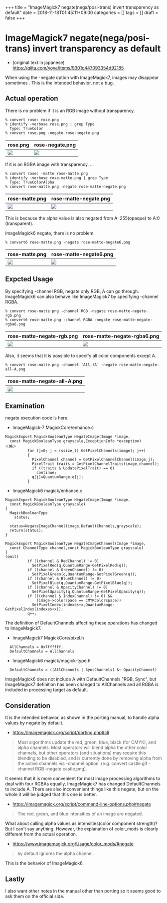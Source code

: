 +++
title = "ImageMagick7 negate(nega/posi-trans) invert transparency as default"
date = 2018-11-18T01:45:11+09:00
categories = []
tags = []
draft = false
+++

# ImageMagick7 negate(nega/posi-trans) invert transparency as default

- (original text in japanese) https://qiita.com/yoya/items/9301c447093354d92185

When using the -negate option with ImageMagick7, images may disappear sometimes
.
This is the intended behavior, not a bug.

## Actual operation

There is no problem if it is an RGB image without transparency.

```
% convert rose: rose.png
% identify -verbose rose.png | grep Type
  Type: TrueColor
% convert rose.png -negate rose-negate.png
```
|rose.png | rose-negate.png|
|---|---|
| <img src="../rose.png" /> |<img src="../rose-negate.png" /> |

If it is an RGBA image with transparency, ...

```
% convert rose: -matte rose-matte.png
% identify -verbose rose-matte.png | grep Type
  Type: TrueColorAlpha
% convert rose-matte.png -negate rose-matte-negate.png
```
|rose-matte.png | rose-matte-negate.png|
|---|---|
| <img src="../rose-matte.png" /> |<img src="../rose-matte-negate.png" /> |

This is because the alpha value is also negated from A: 255(opaque) to A:0 (transparent).

ImageMagick6 negate, there is no problem.

```
% convert6 rose-matte.png -negate rose-matte-negate6.png
```
|rose-matte.png | rose-matte-negate6.png|
|---|---|
| <img src="../rose-matte.png" /> |<img src="../rose-matte-negate6.png" /> |

## Expcted Usage

By specifying -channel RGB, negate only RGB, A can go through.
ImageMagick6 can also behave like ImageMagick7 by specifying -channel RGBA.

```
% convert rose-matte.png -channel RGB -negate rose-matte-negate-rgb.png
% convert6 rose-matte.png -channel RGBA -negate rose-matte-negate-rgba6.png
```

|rose-matte-negate-rgb.png|rose-matte-negate-rgba6.png|
|---|---|
| <img src="../rose-matte-negate-rgb.png" /> |<img src="../rose-matte-negate-rgba6.png" /> |

Also, it seems that it is possible to specify all color components except A.

```
% convert rose-matte.png -channel 'All,!A' -negate rose-matte-negate-all-A.png
```

|rose-matte-negate-all-A.png|
|---|
| <img src="../rose-matte-negate-all-A.png" /> |

## Examination

negate execution code is here.

- ImageMagick-7 MagickCore/enhance.c

```
MagickExport MagickBooleanType NegateImage(Image *image,
  const MagickBooleanType grayscale,ExceptionInfo *exception)
＜略＞
          for (j=0; j < (ssize_t) GetPixelChannels(image); j++)
          {
            PixelChannel channel = GetPixelChannelChannel(image,j);
            PixelTrait traits = GetPixelChannelTraits(image,channel);
            if ((traits & UpdatePixelTrait) == 0)
              continue;
            q[j]=QuantumRange-q[j];
          }
```

- ImageMagick6 magick/enhance.c

```
MagickExport MagickBooleanType NegateImage(Image *image,
  const MagickBooleanType grayscale)
{
  MagickBooleanType
    status;

  status=NegateImageChannel(image,DefaultChannels,grayscale);
  return(status);
}

MagickExport MagickBooleanType NegateImageChannel(Image *image,
  const ChannelType channel,const MagickBooleanType grayscale)
{
(omit)
          if ((channel & RedChannel) != 0)
            SetPixelRed(q,QuantumRange-GetPixelRed(q));
          if ((channel & GreenChannel) != 0)
            SetPixelGreen(q,QuantumRange-GetPixelGreen(q));
          if ((channel & BlueChannel) != 0)
            SetPixelBlue(q,QuantumRange-GetPixelBlue(q));
          if ((channel & OpacityChannel) != 0)
            SetPixelOpacity(q,QuantumRange-GetPixelOpacity(q));
          if (((channel & IndexChannel) != 0) &&
              (image->colorspace == CMYKColorspace))
            SetPixelIndex(indexes+x,QuantumRange-GetPixelIndex(indexes+x));
          q++;
```

The definition of DefaultChannels affecting these operations has changed to ImageMagick7.

- ImageMagick7 MagickCore/pixel.h

```
  AllChannels = 0x7ffffff,
  DefaultChannels = AllChannels
```

- ImageMagick6 magick/magick-type.h

```
  DefaultChannels = ((AllChannels | SyncChannels) &~ OpacityChannel)
```

ImageMagick6 does not include A with DefaultChannels "RGB, Sync", but ImageMagick7 definition has been changed to AllChannels and all RGBA is included in processing target as default.

## Consideration

It is the intended behavior, as shown in the porting manual, to handle alpha values by negate by default.

- https://imagemagick.org/script/porting.php#cli

> Most algorithms update the red, green, blue, black (for CMYK), and alpha channels. Most operators will blend alpha the other color channels, but other operators (and situations) may require this blending to be disabled, and is currently done by removing alpha from the active channels via -channel option. (e.g. convert castle.gif -channel RGB -negate castle.png).

It seems that it is more convenient for most image processing algorithms to deal with four RGBAs equally, ImageMagick7 has changed DefaultChannels to include A. There are also inconvenient things like this negate, but on the whole it will be judged that this one is better.

- https://imagemagick.org/script/command-line-options.php#negate

> The red, green, and blue intensities of an image are negated.

What about calling alpha values as intensities(color component strength)?
But I can't say anything.
However, the explanation of color_mods is clearly different from the actual operation.

- https://www.imagemagick.org/Usage/color_mods/#negate

> by default ignores the alpha channel.

This is the behavior of ImageMagick6.

## Lastly

I also want other notes in the manual other than porting so it seems good to ask them on the official side.
